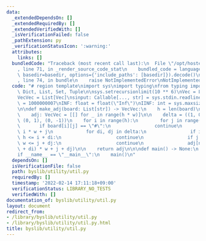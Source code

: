 ```yaml
---
data:
  _extendedDependsOn: []
  _extendedRequiredBy: []
  _extendedVerifiedWith: []
  _isVerificationFailed: false
  _pathExtension: py
  _verificationStatusIcon: ':warning:'
  attributes:
    links: []
  bundledCode: "Traceback (most recent call last):\n  File \"/opt/hostedtoolcache/Python/3.10.2/x64/lib/python3.10/site-packages/onlinejudge_verify/documentation/build.py\"\
    , line 71, in _render_source_code_stat\n    bundled_code = language.bundle(stat.path,\
    \ basedir=basedir, options={'include_paths': [basedir]}).decode()\n  File \"/opt/hostedtoolcache/Python/3.10.2/x64/lib/python3.10/site-packages/onlinejudge_verify/languages/python.py\"\
    , line 74, in bundle\n    raise NotImplementedError\nNotImplementedError\n"
  code: "# region template\nimport sys\nimport typing\nfrom typing import Callable,\
    \ Dict, List, Set, Tuple\n\nsys.setrecursionlimit(10 ** 6)\nVec = List[int]\n\
    VecVec = List[Vec]\nsinput: Callable[..., str] = sys.stdin.readline\nMOD: int\
    \ = 1000000007\nINF: float = float(\"Inf\")\nIINF: int = sys.maxsize\n# endregion\n\
    \n\ndef make_adj(board: List[str]) -> VecVec:\n    h = len(board)\n    w = len(board[0])\n\
    \    adj: VecVec = [[] for _ in range(h * w)]\n\n    delta = ((1, 0), (-1, 0),\
    \ (0, 1), (0, -1))\n    for i in range(h):\n        for j in range(w):\n     \
    \       if board[i][j] == \"#\":\n                continue\n            now =\
    \ i * w + j\n            for di, dj in delta:\n                if i + di < 0 or\
    \ h <= i + di:\n                    continue\n                if j + dj < 0 or\
    \ w <= j + dj:\n                    continue\n                adj[now].append((i\
    \ + di) * w + j + dj)\n\n    return adj\n\n\ndef main() -> None:\n    ...\n\n\n\
    if __name__ == \"__main__\":\n    main()\n"
  dependsOn: []
  isVerificationFile: false
  path: byslib/utility/util.py
  requiredBy: []
  timestamp: '2022-02-14 17:11:18+09:00'
  verificationStatus: LIBRARY_NO_TESTS
  verifiedWith: []
documentation_of: byslib/utility/util.py
layout: document
redirect_from:
- /library/byslib/utility/util.py
- /library/byslib/utility/util.py.html
title: byslib/utility/util.py
---
```

